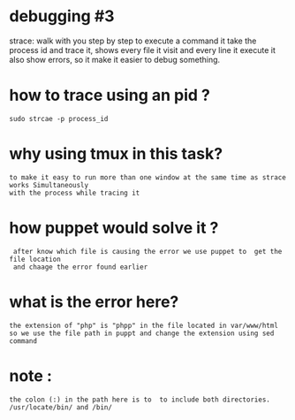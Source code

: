 # debugging #3

strace:
	walk with you step by step to execute a command
	it take the process id and trace it, shows every file it visit and every line it execute
	it also show errors, so it make it easier to debug something.

# how to trace using an pid ?
	sudo strcae -p process_id

# why using tmux in this task?
	to make it easy to run more than one window at the same time as strace works Simultaneously
	with the process while tracing it

# how puppet would solve it ?
	 after know which file is causing the error we use puppet to  get the file location
	 and chaage the error found earlier

# what is the error here?
	the extension of "php" is "phpp" in the file located in var/www/html
	so we use the file path in puppt and change the extension using sed command

# note :
	the colon (:) in the path here is to  to include both directories.
	/usr/locate/bin/ and /bin/
